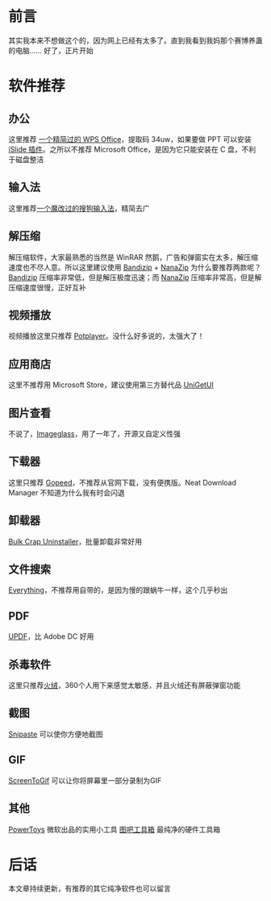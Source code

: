 # 前言
其实我本来不想做这个的，因为网上已经有太多了。直到我看到我妈那个赛博养蛊的电脑……
好了，正片开始
# 软件推荐
## 办公
这里推荐 [一个精简过的 WPS Office](https://u9baoku.lanzoui.com/b01oj5txc)，提取码 34uw，如果要做 PPT 可以安装 [iSlide 插件](https://www.islide.cc/)。之所以不推荐 Microsoft Office，是因为它只能安装在 C 盘，不利于磁盘整洁
## 输入法
这里推荐[一个魔改过的搜狗输入法](https://www.ghxi.com/sougouinput.html)，精简去广
## 解压缩
解压缩软件，大家最熟悉的当然是 WinRAR
然鹅，广告和弹窗实在太多，解压缩速度也不尽人意。所以这里建议使用 [Bandizip](https://pan.huang1111.cn/s/A6GeZSB) + [NanaZip](https://github.com/M2Team/NanaZip)
为什么要推荐两款呢？[Bandizip](https://pan.huang1111.cn/s/A6GeZSB) 压缩率非常低，但是解压极度迅速；而 [NanaZip](https://github.com/M2Team/NanaZip) 压缩率非常高，但是解压缩速度很慢，正好互补
## 视频播放
视频播放这里只推荐 [Potplayer](https://potplayer.daum.net/?lang=zh_CN)。没什么好多说的，太强大了！
## 应用商店
这里不推荐用 Microsoft Store，建议使用第三方替代品 [UniGetUI](https://www.marticliment.com/unigetui/)
## 图片查看
不说了，[Imageglass](https://imageglass.xyz/)，用了一年了，开源又自定义性强
## 下载器
这里只推荐 [Gopeed](https://github.com/GopeedLab/gopeed/)，不推荐从官网下载，没有便携版。Neat Download Manager 不知道为什么我有时会闪退
## 卸载器
[Bulk Crap Uninstaller](https://www.bcuninstaller.com/)，批量卸载非常好用
## 文件搜索
[Everything](https://www.voidtools.com/zh-cn/)，不推荐用自带的，是因为慢的跟蜗牛一样，这个几乎秒出
## PDF
[UPDF](https://updf.com/)，比 Adobe DC 好用
## 杀毒软件
这里只推荐[火绒](https://huorong.cn/)，360个人用下来感觉太敏感，并且火绒还有屏蔽弹窗功能
## 截图
[Snipaste](https://snipaste.com/) 可以使你方便地截图
## GIF
[ScreenToGif](http://www.screentogif.com/) 可以让你将屏幕里一部分录制为GIF
## 其他
[PowerToys](https://github.com/microsoft/PowerToys) 微软出品的实用小工具
[图吧工具箱](https://www.tbtool.cn/) 最纯净的硬件工具箱
# 后话
本文章持续更新，有推荐的其它纯净软件也可以留言